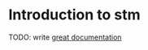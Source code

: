 # Introduction to stm

TODO: write [great documentation](http://jacobian.org/writing/what-to-write/)
